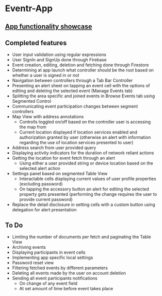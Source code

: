 # Eventr-App

## [App functionality showcase](https://youtu.be/hRAXYQlB8f4)

## Completed features

* User input validation using regular expressions
* User SignIn and SignUp done through Firebase
* Event creation, editing, deletion and fetching done through Firestore
* Determining at app launch what controller should be the root based on whether a user is signed in or not
* Navigation between controllers through a Tab Bar Controller
* Presenting an alert sheet on tapping an event cell with the options of editing and deleting the selected event (Manage Events tab)
* Splitting the area specific and joined events in Browse Events tab using Segmented Control
* Communicating event participation changes between segment controllers
* Map View with address annotations
  * Controlls toggled on/off based on the controller user is accessing the map from
  * Current location displayed if location services enabled and authorization granted by user (otherwise an alert with information regarding the use of location services presented to user)
* Address search from user provided query
* Displaying activity indicators for the duration of network reliant actions
* Getting the location for event fetch through an alert
  * Using either a user provided string or device location based on the selected alert action
* Settings panel based on segmented Table View
  * Interactable cells displaying current values of user profile properties (excluding password)
  * On tapping the accessory button an alert for editing the selected property gets presented (performing the change requires the user to provide current password)
* Replace the detail disclosure in setting cells with a custom button using delegation for alert presentation

## To Do

* Limiting the number of documents per fetch and paginating the Table View
* Archiving events
* Displaying participants in event cells
* Implementing app specific local settings
* Password reset view
* Filtering fetched events by different parameters
* Deleting all events made by the user on account deletion
* Sending all event participants notifications
  * On change of any event field
  * At set amount of time before event takes place
 
